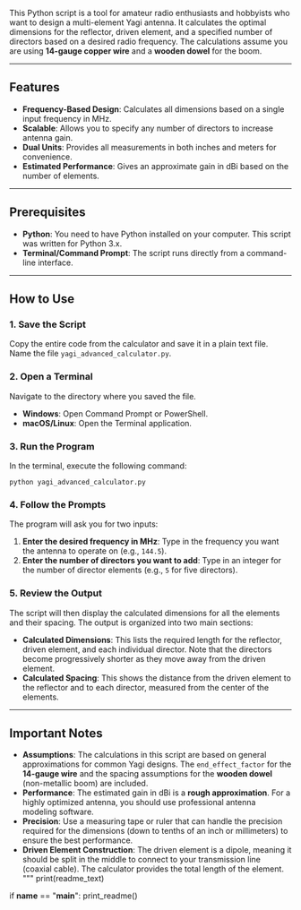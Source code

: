 This Python script is a tool for amateur radio enthusiasts and hobbyists who want to design a multi-element Yagi antenna. It calculates the optimal dimensions for the reflector, driven element, and a specified number of directors based on a desired radio frequency. The calculations assume you are using **14-gauge copper wire** and a **wooden dowel** for the boom.

---

## Features

* **Frequency-Based Design**: Calculates all dimensions based on a single input frequency in MHz.
* **Scalable**: Allows you to specify any number of directors to increase antenna gain.
* **Dual Units**: Provides all measurements in both inches and meters for convenience.
* **Estimated Performance**: Gives an approximate gain in dBi based on the number of elements.

---

## Prerequisites

* **Python**: You need to have Python installed on your computer. This script was written for Python 3.x.
* **Terminal/Command Prompt**: The script runs directly from a command-line interface.

---

## How to Use

### 1. Save the Script

Copy the entire code from the calculator and save it in a plain text file. Name the file `yagi_advanced_calculator.py`.

### 2. Open a Terminal

Navigate to the directory where you saved the file.

* **Windows**: Open Command Prompt or PowerShell.
* **macOS/Linux**: Open the Terminal application.

### 3. Run the Program

In the terminal, execute the following command:

`python yagi_advanced_calculator.py`

### 4. Follow the Prompts

The program will ask you for two inputs:

1.  **Enter the desired frequency in MHz**: Type in the frequency you want the antenna to operate on (e.g., `144.5`).
2.  **Enter the number of directors you want to add**: Type in an integer for the number of director elements (e.g., `5` for five directors).

### 5. Review the Output

The script will then display the calculated dimensions for all the elements and their spacing. The output is organized into two main sections:

* **Calculated Dimensions**: This lists the required length for the reflector, driven element, and each individual director. Note that the directors become progressively shorter as they move away from the driven element.
* **Calculated Spacing**: This shows the distance from the driven element to the reflector and to each director, measured from the center of the elements.

---

## Important Notes

* **Assumptions**: The calculations in this script are based on general approximations for common Yagi designs. The `end_effect_factor` for the **14-gauge wire** and the spacing assumptions for the **wooden dowel** (non-metallic boom) are included.
* **Performance**: The estimated gain in dBi is a **rough approximation**. For a highly optimized antenna, you should use professional antenna modeling software.
* **Precision**: Use a measuring tape or ruler that can handle the precision required for the dimensions (down to tenths of an inch or millimeters) to ensure the best performance.
* **Driven Element Construction**: The driven element is a dipole, meaning it should be split in the middle to connect to your transmission line (coaxial cable). The calculator provides the total length of the element.
"""
    print(readme_text)

if __name__ == "__main__":
    print_readme()
